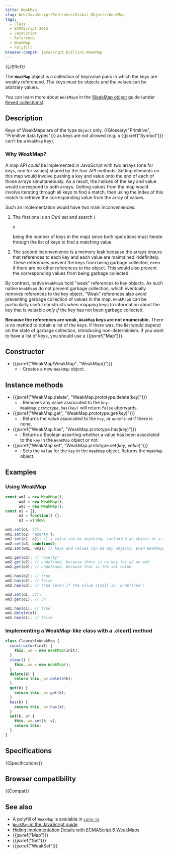 ```yaml
---
title: WeakMap
slug: Web/JavaScript/Reference/Global_Objects/WeakMap
tags:
  - Class
  - ECMAScript 2015
  - JavaScript
  - Reference
  - WeakMap
  - Polyfill
browser-compat: javascript.builtins.WeakMap
---
```

{{JSRef}}

The **`WeakMap`** object is a collection of key/value pairs in which the keys
are weakly referenced. The keys must be objects and the values can be arbitrary
values.

You can learn more about `WeakMap`s in the
[WeakMap object](/en-US/docs/Web/JavaScript/Guide/Keyed_collections#WeakMap_object)
guide (under
[Keyed collections](/en-US/docs/Web/JavaScript/Guide/Keyed_collections)).

## Description

Keys of WeakMaps are of the type `Object` only.
{{Glossary("Primitive", "Primitive data types")}} as keys are not
allowed (e.g. a {{jsxref("Symbol")}} can't be a `WeakMap` key).

### Why *Weak*Map?

A map API *could* be implemented in JavaScript with two arrays (one for keys,
one for values) shared by the four API methods. Setting elements on this map
would involve pushing a key and value onto the end of each of those arrays
simultaneously. As a result, the indices of the key and value would correspond
to both arrays. Getting values from the map would involve iterating through all
keys to find a match, then using the index of this match to retrieve the
corresponding value from the array of values.

Such an implementation would have two main inconveniences:

1.  The first one is an *O(<var>n</var>)* set and search (

    <var>n</var>

    being the number of keys in the map) since both operations must iterate
    through the list of keys to find a matching value.

2.  The second inconvenience is a memory leak because the arrays ensure that
    references to each key and each value are maintained indefinitely. These
    references prevent the keys from being garbage collected, even if there are
    no other references to the object. This would also prevent the corresponding
    values from being garbage collected.

By contrast, native `WeakMap`s hold "weak" references to key objects. As such
native `WeakMap`s do not prevent garbage collection, which eventually removes
references to the key object. "Weak" references also avoid preventing garbage
collection of values in the map. `WeakMap`s can be particularly useful
constructs when mapping keys to information about the key that is valuable *only
if* the key has not been garbage collected.

**Because the references are weak, `WeakMap` keys are not enumerable.** There is
no method to obtain a list of the keys. If there was, the list would depend on
the state of garbage collection, introducing non-determinism. If you want to
have a list of keys, you should use a {{jsxref("Map")}}.

## Constructor

*   {{jsxref("WeakMap/WeakMap", "WeakMap()")}}
    *   : Creates a new `WeakMap` object.

## Instance methods

*   {{jsxref("WeakMap.delete", "WeakMap.prototype.delete(<var>key</var>)")}}
    *   : Removes any value associated to the `key`. <code>WeakMap.prototype.has(<var>key</var>)</code> will return `false`
        afterwards.
*   {{jsxref("WeakMap.get", "WeakMap.prototype.get(<var>key</var>)")}}
    *   : Returns the value associated to the `key`, or `undefined` if there is
        none.
*   {{jsxref("WeakMap.has", "WeakMap.prototype.has(<var>key</var>)")}}
    *   : Returns a Boolean asserting whether a value has been associated to the
        `key` in the `WeakMap` object or not.
*   {{jsxref("WeakMap.set", "WeakMap.prototype.set(<var>key</var>, <var>value</var>)")}}
    *   : Sets the `value` for the `key` in the `WeakMap` object. Returns the
        `WeakMap` object.

## Examples

### Using WeakMap

```js
const wm1 = new WeakMap(),
      wm2 = new WeakMap(),
      wm3 = new WeakMap();
const o1 = {},
      o2 = function() {},
      o3 = window;

wm1.set(o1, 37);
wm1.set(o2, 'azerty');
wm2.set(o1, o2); // a value can be anything, including an object or a function
wm2.set(o3, undefined);
wm2.set(wm1, wm2); // keys and values can be any objects. Even WeakMaps!

wm1.get(o2); // "azerty"
wm2.get(o2); // undefined, because there is no key for o2 on wm2
wm2.get(o3); // undefined, because that is the set value

wm1.has(o2); // true
wm2.has(o2); // false
wm2.has(o3); // true (even if the value itself is 'undefined')

wm3.set(o1, 37);
wm3.get(o1); // 37

wm1.has(o1); // true
wm1.delete(o1);
wm1.has(o1); // false
```

### Implementing a WeakMap-like class with a .clear() method

```js
class ClearableWeakMap {
  constructor(init) {
    this._wm = new WeakMap(init);
  }
  clear() {
    this._wm = new WeakMap();
  }
  delete(k) {
    return this._wm.delete(k);
  }
  get(k) {
    return this._wm.get(k);
  }
  has(k) {
    return this._wm.has(k);
  }
  set(k, v) {
    this._wm.set(k, v);
    return this;
  }
}
```

## Specifications

{{Specifications}}

## Browser compatibility

{{Compat}}

## See also

*   A polyfill of `WeakMap` is available in
    [`core-js`](https://github.com/zloirock/core-js#weakmap)
*   [`WeakMap` in the JavaScript guide](/en-US/docs/Web/JavaScript/Guide/Keyed_collections#WeakMap_object)
*   [Hiding Implementation Details with ECMAScript 6 WeakMaps](http://fitzgeraldnick.com/weblog/53/)
*   {{jsxref("Map")}}
*   {{jsxref("Set")}}
*   {{jsxref("WeakSet")}}
